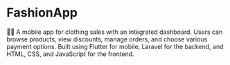 # FashionApp
📱🛒 A mobile app for clothing sales with an integrated dashboard. Users can browse products, view discounts, manage orders, and choose various payment options. Built using Flutter for mobile, Laravel for the backend, and HTML, CSS, and JavaScript for the frontend.
